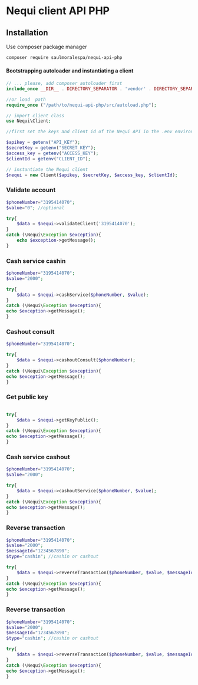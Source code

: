 Nequi client API PHP
============================================================

## Installation

Use composer package manager

```bash
composer require saulmoralespa/nequi-api-php
```

#### Bootstrapping autoloader and instantiating a client

```php
// ... please, add composer autoloader first
include_once __DIR__ . DIRECTORY_SEPARATOR . 'vendor' . DIRECTORY_SEPARATOR . 'autoload.php';

//or load  path
require_once ("/path/to/nequi-api-php/src/autoload.php");

// import client class
use Nequi\Client;

//first set the keys and client id of the Nequi API in the .env environment file

$apikey = getenv("API_KEY");
$secretKey = getenv("SECRET_KEY");
$access_key = getenv("ACCESS_KEY");
$clientId = getenv("CLIENT_ID");

// instantiate the Nequi client
$nequi = new Client($apikey, $secretKey, $access_key, $clientId);
```

### Validate account

```php
$phoneNumber="3195414070";
$value="0"; //optional

try{
    $data = $nequi->validateClient('3195414070');
}
catch (\Nequi\Exception $exception){
    echo $exception->getMessage();
}
```

### Cash service cashin

```php
$phoneNumber="3195414070";
$value="2000";

try{
    $data = $nequi->cashService($phoneNumber, $value);
}
catch (\Nequi\Exception $exception){
echo $exception->getMessage();
}
```

### Cashout consult

```php
$phoneNumber="3195414070";

try{
    $data = $nequi->cashoutConsult($phoneNumber);
}
catch (\Nequi\Exception $exception){
echo $exception->getMessage();
}
```

### Get public key

```php

try{
    $data = $nequi->getKeyPublic();
}
catch (\Nequi\Exception $exception){
echo $exception->getMessage();
}
```

### Cash service cashout

```php
$phoneNumber="3195414070";
$value="2000";

try{
    $data = $nequi->cashoutService($phoneNumber, $value);
}
catch (\Nequi\Exception $exception){
echo $exception->getMessage();
}
```

### Reverse transaction

```php
$phoneNumber="3195414070";
$value="2000";
$messageId="1234567890";
$type="cashin"; //cashin or cashout

try{
    $data = $nequi->reverseTransaction($phoneNumber, $value, $messageId, $type);
}
catch (\Nequi\Exception $exception){
echo $exception->getMessage();
}
```

### Reverse transaction

```php
$phoneNumber="3195414070";
$value="2000";
$messageId="1234567890";
$type="cashin"; //cashin or cashout

try{
    $data = $nequi->reverseTransaction($phoneNumber, $value, $messageId, $type);
}
catch (\Nequi\Exception $exception){
echo $exception->getMessage();
}
```